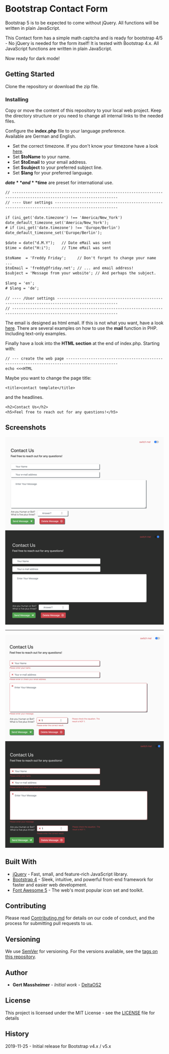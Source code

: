# Bootstrap Contact Form
Bootstrap 5 is to be expected to come without jQuery. All functions will be written in plain JavaScript.  

This Contact form has a simple math captcha and is ready for bootstrap 4/5 - No jQuery is needed for the form itself!
It is tested with Bootstrap 4.x. All JavaScript functions are written in plain JavaScript.  
  
Now ready for dark mode!

## Getting Started

Clone the repository or download the zip file.

### Installing

Copy or move the content of this repository to your local web project. Keep the directory structure or you need to change all internal links to the needed files.  

Configure the **index.php** file to your language preference.  
Available are German and English.  

- Set the correct timezone. If you don't know your timezone have a look [here][1].
- Set **$toName** to your name.
- Set **$toEmail** to your email address.
- Set **$subject** to your preferred subject line.
- Set **$lang** for your preferred language.  

**$date** and **$time** are preset for international use.

```
// ---------------------------------------------------------------------------------------------------------------------
// ---- User settings --------------------------------------------------------------------------------------------------

if (ini_get('date.timezone') !== 'America/New_York') date_default_timezone_set('America/New_York');
# if (ini_get('date.timezone') !== 'Europe/Berlin') date_default_timezone_set('Europe/Berlin');

$date = date("d.M.Y");   // Date eMail was sent
$time = date("H:i");     // Time eMail was sent

$toName  = 'Freddy Friday';     // Don't forget to change your name ...
$toEmail = 'freddy@friday.net'; // ... and email address!
$subject = 'Message from your website'; // And perhaps the subject.

$lang = 'en';
# $lang = 'de';

// ---- /User settings -------------------------------------------------------------------------------------------------
// ---------------------------------------------------------------------------------------------------------------------
```

The email is designed as html email. If this is not what you want, have a look [here][2]. There are several examples on how to use the **mail** function in PHP. Including text-only examples.  

Finally have a look into the **HTML section** at the end of index.php. Starting with:

```
// --- create the web page ---------------------------------------------------------------------------------------------
echo <<<HTML
``` 
 
Maybe you want to change the page title:

```
<title>contact template</title>
```

and the headlines.

```
<h2>Contact Us</h2>
<h5>Feel free to reach out for any questions!</h5>
```

## Screenshots

![Empty light form][image-1]
![Empty dark form][image-2]

<hr>

![Filled light form][image-3]
![Filled dark form][image-4]

## Built With

* [jQuery][6] - Fast, small, and feature-rich JavaScript library.
* [Bootstrap 4][3] - Sleek, intuitive, and powerful front-end framework for faster and easier web development.
* [Font Awesome 5][5] - The web's most popular icon set and toolkit.

## Contributing

Please read [Contributing.md](Contributing.md) for details on our code of conduct, and the process for submitting pull requests to us.

## Versioning

We use [SemVer](http://semver.org/) for versioning. For the versions available, see the [tags on this repository](https://github.com/DeltaOS2/bootstrap-contact-form/tags).

## Author

* **Gert Massheimer** - *Initial work* - [DeltaOS2](https://github.com/DeltaOS2)

## License

This project is licensed under the MIT License - see the [LICENSE](LICENSE) file for details

## History

2019-11-25 - Initial release for Bootstrap v4.x / v5.x


[1]:http://php.net/manual/fa/timezones.php
[2]:http://php.net/manual/en/function.mail.php
[3]:https://getbootstrap.com
[4]:https://github.com/DeltaOS2/bootstrap4-contact-form/Contributing.md
[5]:https://fontawesome.com
[6]:http://jquery.com

[image-1]:screenshots/lightMode.png?raw=true
[image-2]:screenshots/darkMode.png?raw=true
[image-3]:screenshots/filledLight.png?raw=true
[image-4]:screenshots/filledDark.png?raw=true
